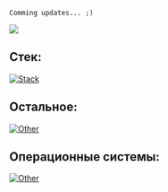 ```
Comming updates... ;)
```



![](https://komarev.com/ghpvc/?username=borobeyka&color=blue&style=plastic)

## Стек:

[![Stack](https://skillicons.dev/icons?i=py,fastapi,docker,postman,flask,redis,postgres,rabbitmq,mongodb,mysql,elasticsearch,git,gitlab,cpp,cs,php,wordpress&perline=8)]()

## Остальное:

[![Other](https://skillicons.dev/icons?i=html,css,bootstrap,less,sass,arduino,js,p5js&perline=8)]()

## Операционные системы:

[![Other](https://skillicons.dev/icons?i=windows,linux,kali,ubuntu&perline=8)]()
